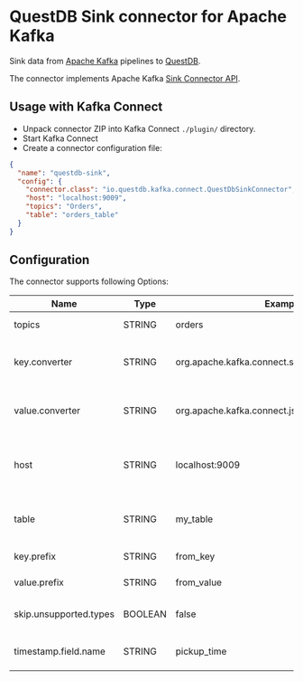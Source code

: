 # QuestDB Sink connector for Apache Kafka
Sink data from [Apache Kafka](https://kafka.apache.org/) pipelines to [QuestDB](https://questdb.io/).

The connector implements Apache Kafka [Sink Connector API](https://kafka.apache.org/documentation/#connect_development).

## Usage with Kafka Connect
- Unpack connector ZIP into Kafka Connect `./plugin/` directory.
- Start Kafka Connect
- Create a connector configuration file:
```json
{
  "name": "questdb-sink",
  "config": {
    "connector.class": "io.questdb.kafka.connect.QuestDbSinkConnector",
    "host": "localhost:9009",
    "topics": "Orders",
    "table": "orders_table"
  }
}
```

## Configuration
The connector supports following Options:

| Name                   | Type    | Example                                          | Default            | Meaning                                       |
|------------------------|---------|--------------------------------------------------|--------------------|-----------------------------------------------|
| topics                 | STRING  | orders                                           | N/A                | Topics to read from                           |
| key.converter          | STRING  | org.apache.kafka.connect.storage.StringConverter | N/A                | Converter for keys stored in Kafka            |
| value.converter        | STRING  | org.apache.kafka.connect.json.JsonConverter      | N/A                | Converter for values stored in Kafka          |
| host                   | STRING  | localhost:9009                                   | N/A                | Host and port where QuestDB server is running |
| table                  | STRING  | my_table                                         | Same as Topic name | Target table in QuestDB                       |
| key.prefix             | STRING  | from_key                                         | key                | Prefix for key fields                         | 
| value.prefix           | STRING  | from_value                                       | N/A                | Prefix for value fields                       |
| skip.unsupported.types | BOOLEAN | false                                            | false              | Skip unsupported types                        |
| timestamp.field.name   | STRING  | pickup_time                                      | N/A                | Designated timestamp field name               |